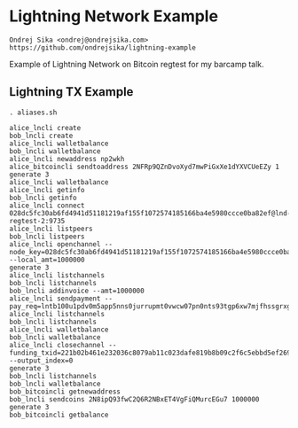 # Lightning Network Example

    Ondrej Sika <ondrej@ondrejsika.com>
    https://github.com/ondrejsika/lightning-example

Example of Lightning Network on Bitcoin regtest for my barcamp talk.

## Lightning TX Example

```
. aliases.sh

alice_lncli create
bob_lncli create
alice_lncli walletbalance
bob_lncli walletbalance
alice_lncli newaddress np2wkh
alice_bitcoincli sendtoaddress 2NFRp9QZnDvoXyd7mwPiGxXe1dYXVCUeEZy 1
generate 3
alice_lncli walletbalance
alice_lncli getinfo
bob_lncli getinfo
alice_lncli connect 028dc5fc30ab6fd4941d51181219af155f1072574185166ba4e5980ccce0ba82ef@lnd-regtest-2:9735
alice_lncli listpeers
bob_lncli listpeers
alice_lncli openchannel --node_key=028dc5fc30ab6fd4941d51181219af155f1072574185166ba4e5980ccce0ba82ef --local_amt=1000000
generate 3
alice_lncli listchannels
bob_lncli listchannels
bob_lncli addinvoice --amt=1000000
alice_lncli sendpayment --pay_req=lntb100u1pdv0m5app5nns0jurrupmt0vwcw07pn0nts93tgp6xw7mjfhssgrxgarqeuuksdqqcqzys8mmtusk5ljftmgm8gkr902htg3e6hkmh67f37qv59xhj8ugky783c7svcle2nswl5m0nkrwhh70rc3xj8vvtzndx394hwnnne5530cgpf9e8lq
alice_lncli listchannels
bob_lncli listchannels
alice_lncli walletbalance
bob_lncli walletbalance
alice_lncli closechannel --funding_txid=221b02b461e232036c8079ab11c023dafe819b8b09c2f6c5ebbd5ef269c9488e --output_index=0
generate 3
bob_lncli listchannels
bob_lncli walletbalance
bob_bitcoincli getnewaddress
bob_lncli sendcoins 2N8ipQ93fwC2Q6R2NBxET4VgFiQMurcEGu7 1000000
generate 3
bob_bitcoincli getbalance
```
